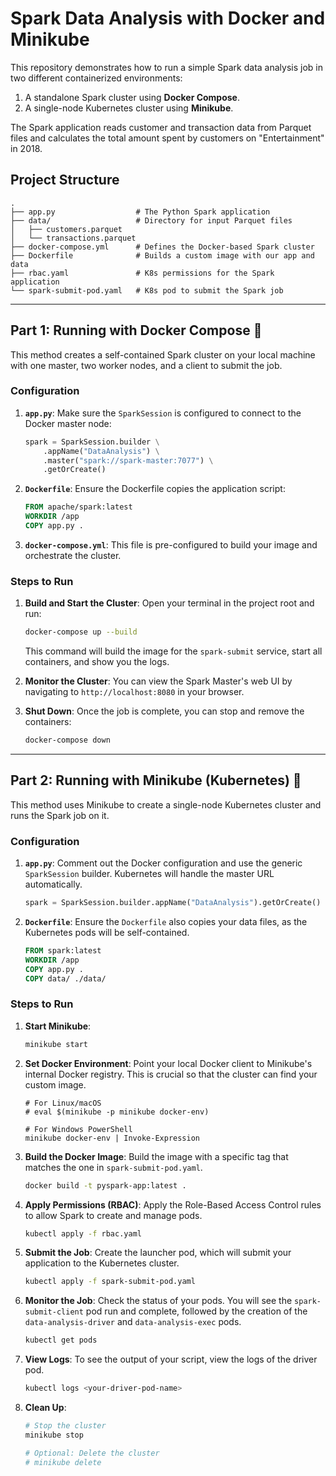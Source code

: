# Spark Data Analysis with Docker and Minikube

This repository demonstrates how to run a simple Spark data analysis job in two different containerized environments:

1.  A standalone Spark cluster using **Docker Compose**.
2.  A single-node Kubernetes cluster using **Minikube**.

The Spark application reads customer and transaction data from Parquet files and calculates the total amount spent by customers on "Entertainment" in 2018.

## Project Structure

```
.
├── app.py                  # The Python Spark application
├── data/                   # Directory for input Parquet files
│   ├── customers.parquet
│   └── transactions.parquet
├── docker-compose.yml      # Defines the Docker-based Spark cluster
├── Dockerfile              # Builds a custom image with our app and data
├── rbac.yaml               # K8s permissions for the Spark application
└── spark-submit-pod.yaml   # K8s pod to submit the Spark job
```

-----

## Part 1: Running with Docker Compose 🐳

This method creates a self-contained Spark cluster on your local machine with one master, two worker nodes, and a client to submit the job.

### Configuration

1.  **`app.py`**: Make sure the `SparkSession` is configured to connect to the Docker master node:
    ```python
    spark = SparkSession.builder \
        .appName("DataAnalysis") \
        .master("spark://spark-master:7077") \
        .getOrCreate()
    ```
2.  **`Dockerfile`**: Ensure the Dockerfile copies the application script:
    ```dockerfile
    FROM apache/spark:latest
    WORKDIR /app
    COPY app.py .
    ```
3.  **`docker-compose.yml`**: This file is pre-configured to build your image and orchestrate the cluster.

### Steps to Run

1.  **Build and Start the Cluster**: Open your terminal in the project root and run:

    ```sh
    docker-compose up --build
    ```

    This command will build the image for the `spark-submit` service, start all containers, and show you the logs.

2.  **Monitor the Cluster**: You can view the Spark Master's web UI by navigating to `http://localhost:8080` in your browser.

3.  **Shut Down**: Once the job is complete, you can stop and remove the containers:

    ```sh
    docker-compose down
    ```

-----

## Part 2: Running with Minikube (Kubernetes) 🚀

This method uses Minikube to create a single-node Kubernetes cluster and runs the Spark job on it.

### Configuration

1.  **`app.py`**: Comment out the Docker configuration and use the generic `SparkSession` builder. Kubernetes will handle the master URL automatically.
    ```python
    spark = SparkSession.builder.appName("DataAnalysis").getOrCreate()
    ```
2.  **`Dockerfile`**: Ensure the `Dockerfile` also copies your data files, as the Kubernetes pods will be self-contained.
    ```dockerfile
    FROM spark:latest
    WORKDIR /app
    COPY app.py .
    COPY data/ ./data/
    ```

### Steps to Run

1.  **Start Minikube**:

    ```sh
    minikube start
    ```

2.  **Set Docker Environment**: Point your local Docker client to Minikube's internal Docker registry. This is crucial so that the cluster can find your custom image.

    ```
    # For Linux/macOS
    # eval $(minikube -p minikube docker-env)
  
    # For Windows PowerShell
    minikube docker-env | Invoke-Expression
    ```

3.  **Build the Docker Image**: Build the image with a specific tag that matches the one in `spark-submit-pod.yaml`.

    ```sh
    docker build -t pyspark-app:latest .
    ```

4.  **Apply Permissions (RBAC)**: Apply the Role-Based Access Control rules to allow Spark to create and manage pods.

    ```sh
    kubectl apply -f rbac.yaml
    ```

5.  **Submit the Job**: Create the launcher pod, which will submit your application to the Kubernetes cluster.

    ```sh
    kubectl apply -f spark-submit-pod.yaml
    ```

6.  **Monitor the Job**: Check the status of your pods. You will see the `spark-submit-client` pod run and complete, followed by the creation of the `data-analysis-driver` and `data-analysis-exec` pods.

    ```sh
    kubectl get pods
    ```

7.  **View Logs**: To see the output of your script, view the logs of the driver pod.

    ```sh
    kubectl logs <your-driver-pod-name>
    ```

8.  **Clean Up**:

    ```sh
    # Stop the cluster
    minikube stop

    # Optional: Delete the cluster
    # minikube delete
    ```
